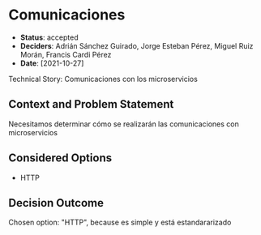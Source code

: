 # Comunicaciones

* **Status**: accepted
* **Deciders**: Adrián Sánchez Guirado, Jorge Esteban Pérez, Miguel Ruiz Morán, Francis Cardi Pérez
* **Date**: [2021-10-27]

Technical Story: Comunicaciones con los microservicios

## Context and Problem Statement

Necesitamos determinar cómo se realizarán las comunicaciones con microservicios

## Considered Options

* HTTP

## Decision Outcome

Chosen option: "HTTP", because es simple y está estandararizado

